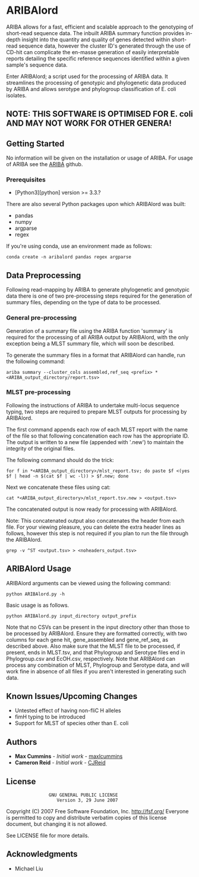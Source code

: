 # ARIBAlord
ARIBA allows for a fast, efficient and scalable approach to the genotyping of short-read sequence data. The inbuilt ARIBA summary function provides in-depth insight into the quantity and quality of genes detected within short-read sequence data, however the cluster ID's generated through the use of CD-hit can complicate the en-masse generation of easily interpretable reports detailing the specific reference sequences identified within a given sample's sequence data.

Enter ARIBAlord; a script used for the processing of ARIBA data. It streamlines the processing of genotypic and phylogenetic data produced by ARIBA and allows serotype and phylogroup classification of E. coli isolates.

## NOTE: THIS SOFTWARE IS OPTIMISED FOR E. coli AND MAY NOT WORK FOR OTHER GENERA!

## Getting Started

No information will be given on the installation or usage of ARIBA.
For usage of ARIBA see the [ARIBA](https://github.com/sanger-pathogens/ariba) github.

### Prerequisites

  * [Python3][python] version >= 3.3.?

There are also several Python packages upon which ARIBAlord was built:
  * pandas
  * numpy
  * argparse
  * regex
  
 If you're using conda, use an environment made as follows:
 
 ```
 conda create -n aribalord pandas regex argparse
 ```
  
## Data Preprocessing

Following read-mapping by ARIBA to generate phylogenetic and genotypic data there is one of two pre-processing steps required for the generation of summary files, depending on the type of data to be processed.

### General pre-processing
Generation of a summary file using the ARIBA function 'summary' is required for the processing of all ARIBA output by ARIBAlord, with the only exception being a MLST summary file, which will soon be described.

To generate the summary files in a format that ARIBAlord can handle, run the following command:

```
ariba summary --cluster_cols assembled,ref_seq <prefix> *<ARIBA_output_directory/report.tsv>
```

### MLST pre-processing
Following the instructions of ARIBA to undertake multi-locus sequence typing, two steps are required to prepare MLST outputs for processing by ARIBAlord.

The first command appends each row of each MLST report with the name of the file so that following concatenation each row has the appropriate ID. The output is written to a new file (appended with '.new') to maintain the integrity of the original files.

The following command should do the trick:
```
for f in *<ARIBA_output_directory>/mlst_report.tsv; do paste $f <(yes $f | head -n $(cat $f | wc -l)) > $f.new; done
```
Next we concatenate these files using cat:
```
cat *<ARIBA_output_directory>/mlst_report.tsv.new > <output.tsv>
```

The concatenated output is now ready for processing with ARIBAlord.

Note: This concatenated output also concatenates the header from each file. For your viewing pleasure, you can delete the extra header lines as follows, however this step is not required if you plan to run the file through the ARIBAlord.

```
grep -v ^ST <output.tsv> > <noheaders_output.tsv>
```

## ARIBAlord Usage
ARIBAlord arguments can be viewed using the following command:

```
python ARIBAlord.py -h
```

Basic usage is as follows.
```
python ARIBAlord.py input_directory output_prefix
```
Note that no CSVs can be present in the input directory other than those to be processed by ARIBAlord. Ensure they are formatted correctly, with two columns for each gene hit, gene_assembled and gene_ref_seq, as described above. Also make sure that the MLST file to be processed, if present, ends in MLST.tsv, and that Phylogroup and Serotype files end in Phylogroup.csv and EcOH.csv, respectively. Note that ARIBAlord can process any combination of MLST, Phylogroup and Serotype data, and will work fine in absence of all files if you aren't interested in generating such data.

## Known Issues/Upcoming Changes
* Untested effect of having non-fliC H alleles
* fimH typing to be introduced
* Support for MLST of species other than E. coli


## Authors

* **Max Cummins** - *Initial work* - [maxlcummins](https://github.com/maxlcummins)
* **Cameron Reid** - *Initial work* - [CJReid](https://github.com/CJReid)

## License
                    GNU GENERAL PUBLIC LICENSE
                       Version 3, 29 June 2007

 Copyright (C) 2007 Free Software Foundation, Inc. <http://fsf.org/>
 Everyone is permitted to copy and distribute verbatim copies
 of this license document, but changing it is not allowed.

See LICENSE file for more details.

## Acknowledgments
* Michael Liu
